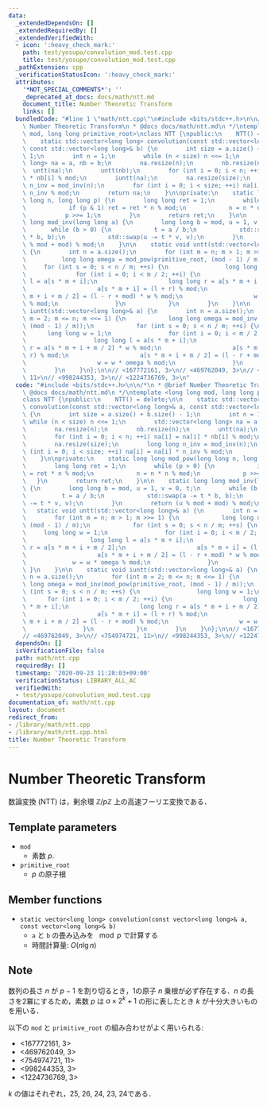 ```yaml
---
data:
  _extendedDependsOn: []
  _extendedRequiredBy: []
  _extendedVerifiedWith:
  - icon: ':heavy_check_mark:'
    path: test/yosupo/convolution_mod.test.cpp
    title: test/yosupo/convolution_mod.test.cpp
  _pathExtension: cpp
  _verificationStatusIcon: ':heavy_check_mark:'
  attributes:
    '*NOT_SPECIAL_COMMENTS*': ''
    _deprecated_at_docs: docs/math/ntt.md
    document_title: Number Theoretic Transform
    links: []
  bundledCode: "#line 1 \"math/ntt.cpp\"\n#include <bits/stdc++.h>\n\n/*\n * @brief\
    \ Number Theoretic Transform\n * @docs docs/math/ntt.md\n */\ntemplate <long long\
    \ mod, long long primitive_root>\nclass NTT {\npublic:\n    NTT() = delete;\n\n\
    \    static std::vector<long long> convolution(const std::vector<long long>& a,\
    \ const std::vector<long long>& b) {\n        int size = a.size() + b.size() -\
    \ 1;\n        int n = 1;\n        while (n < size) n <<= 1;\n        std::vector<long\
    \ long> na = a, nb = b;\n        na.resize(n);\n        nb.resize(n);\n      \
    \  untt(na);\n        untt(nb);\n        for (int i = 0; i < n; ++i) na[i] = na[i]\
    \ * nb[i] % mod;\n        iuntt(na);\n        na.resize(size);\n        long long\
    \ n_inv = mod_inv(n);\n        for (int i = 0; i < size; ++i) na[i] = na[i] *\
    \ n_inv % mod;\n        return na;\n    }\n\nprivate:\n    static long long mod_pow(long\
    \ long n, long long p) {\n        long long ret = 1;\n        while (p > 0) {\n\
    \            if (p & 1) ret = ret * n % mod;\n            n = n * n % mod;\n \
    \           p >>= 1;\n        }\n        return ret;\n    }\n\n    static long\
    \ long mod_inv(long long a) {\n        long long b = mod, u = 1, v = 0, t;\n \
    \       while (b > 0) {\n            t = a / b;\n            std::swap(a -= t\
    \ * b, b);\n            std::swap(u -= t * v, v);\n        }\n        return (u\
    \ % mod + mod) % mod;\n    }\n\n    static void untt(std::vector<long long>& a)\
    \ {\n        int n = a.size();\n        for (int m = n; m > 1; m >>= 1) {\n  \
    \          long long omega = mod_pow(primitive_root, (mod - 1) / m);\n       \
    \     for (int s = 0; s < n / m; ++s) {\n                long long w = 1;\n  \
    \              for (int i = 0; i < m / 2; ++i) {\n                    long long\
    \ l = a[s * m + i];\n                    long long r = a[s * m + i + m / 2];\n\
    \                    a[s * m + i] = (l + r) % mod;\n                    a[s *\
    \ m + i + m / 2] = (l - r + mod) * w % mod;\n                    w = w * omega\
    \ % mod;\n                }\n            }\n        }\n    }\n\n    static void\
    \ iuntt(std::vector<long long>& a) {\n        int n = a.size();\n        for (int\
    \ m = 2; m <= n; m <<= 1) {\n            long long omega = mod_inv(mod_pow(primitive_root,\
    \ (mod - 1) / m));\n            for (int s = 0; s < n / m; ++s) {\n          \
    \      long long w = 1;\n                for (int i = 0; i < m / 2; ++i) {\n \
    \                   long long l = a[s * m + i];\n                    long long\
    \ r = a[s * m + i + m / 2] * w % mod;\n                    a[s * m + i] = (l +\
    \ r) % mod;\n                    a[s * m + i + m / 2] = (l - r + mod) % mod;\n\
    \                    w = w * omega % mod;\n                }\n            }\n\
    \        }\n    }\n};\n\n// <167772161, 3>\n// <469762049, 3>\n// <754974721,\
    \ 11>\n// <998244353, 3>\n// <1224736769, 3>\n"
  code: "#include <bits/stdc++.h>\n\n/*\n * @brief Number Theoretic Transform\n *\
    \ @docs docs/math/ntt.md\n */\ntemplate <long long mod, long long primitive_root>\n\
    class NTT {\npublic:\n    NTT() = delete;\n\n    static std::vector<long long>\
    \ convolution(const std::vector<long long>& a, const std::vector<long long>& b)\
    \ {\n        int size = a.size() + b.size() - 1;\n        int n = 1;\n       \
    \ while (n < size) n <<= 1;\n        std::vector<long long> na = a, nb = b;\n\
    \        na.resize(n);\n        nb.resize(n);\n        untt(na);\n        untt(nb);\n\
    \        for (int i = 0; i < n; ++i) na[i] = na[i] * nb[i] % mod;\n        iuntt(na);\n\
    \        na.resize(size);\n        long long n_inv = mod_inv(n);\n        for\
    \ (int i = 0; i < size; ++i) na[i] = na[i] * n_inv % mod;\n        return na;\n\
    \    }\n\nprivate:\n    static long long mod_pow(long long n, long long p) {\n\
    \        long long ret = 1;\n        while (p > 0) {\n            if (p & 1) ret\
    \ = ret * n % mod;\n            n = n * n % mod;\n            p >>= 1;\n     \
    \   }\n        return ret;\n    }\n\n    static long long mod_inv(long long a)\
    \ {\n        long long b = mod, u = 1, v = 0, t;\n        while (b > 0) {\n  \
    \          t = a / b;\n            std::swap(a -= t * b, b);\n            std::swap(u\
    \ -= t * v, v);\n        }\n        return (u % mod + mod) % mod;\n    }\n\n \
    \   static void untt(std::vector<long long>& a) {\n        int n = a.size();\n\
    \        for (int m = n; m > 1; m >>= 1) {\n            long long omega = mod_pow(primitive_root,\
    \ (mod - 1) / m);\n            for (int s = 0; s < n / m; ++s) {\n           \
    \     long long w = 1;\n                for (int i = 0; i < m / 2; ++i) {\n  \
    \                  long long l = a[s * m + i];\n                    long long\
    \ r = a[s * m + i + m / 2];\n                    a[s * m + i] = (l + r) % mod;\n\
    \                    a[s * m + i + m / 2] = (l - r + mod) * w % mod;\n       \
    \             w = w * omega % mod;\n                }\n            }\n       \
    \ }\n    }\n\n    static void iuntt(std::vector<long long>& a) {\n        int\
    \ n = a.size();\n        for (int m = 2; m <= n; m <<= 1) {\n            long\
    \ long omega = mod_inv(mod_pow(primitive_root, (mod - 1) / m));\n            for\
    \ (int s = 0; s < n / m; ++s) {\n                long long w = 1;\n          \
    \      for (int i = 0; i < m / 2; ++i) {\n                    long long l = a[s\
    \ * m + i];\n                    long long r = a[s * m + i + m / 2] * w % mod;\n\
    \                    a[s * m + i] = (l + r) % mod;\n                    a[s *\
    \ m + i + m / 2] = (l - r + mod) % mod;\n                    w = w * omega % mod;\n\
    \                }\n            }\n        }\n    }\n};\n\n// <167772161, 3>\n\
    // <469762049, 3>\n// <754974721, 11>\n// <998244353, 3>\n// <1224736769, 3>"
  dependsOn: []
  isVerificationFile: false
  path: math/ntt.cpp
  requiredBy: []
  timestamp: '2020-09-23 11:28:03+09:00'
  verificationStatus: LIBRARY_ALL_AC
  verifiedWith:
  - test/yosupo/convolution_mod.test.cpp
documentation_of: math/ntt.cpp
layout: document
redirect_from:
- /library/math/ntt.cpp
- /library/math/ntt.cpp.html
title: Number Theoretic Transform
---
```

# Number Theoretic Transform

数論変換 (NTT) は，剰余環 $\mathbb{Z}/p\mathbb{Z}$ 上の高速フーリエ変換である．

## Template parameters

- `mod`
    - 素数 $p$.
- `primitive_root`
    - $p$ の原子根

## Member functions

- `static vector<long long> convolution(const vector<long long>& a, const vector<long long>& b)`
    - `a` と `b` の畳み込みを $\mod p$ で計算する
    - 時間計算量: $O(n\lg n)$

## Note

数列の長さ $n$ が $p - 1$ を割り切るとき，1の原子 $n$ 乗根が必ず存在する．$n$ の長さを2冪にするため，素数 $p$ は $a \times 2^k + 1$ の形に表したとき $k$ が十分大きいものを用いる．

以下の `mod` と `primitive_root` の組み合わせがよく用いられる:
- <167772161, 3>
- <469762049, 3>
- <754974721, 11>
- <998244353, 3>
- <1224736769, 3>

$k$ の値はそれぞれ，25, 26, 24, 23, 24である．
